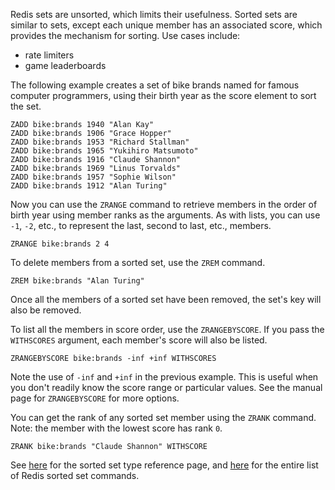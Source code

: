 Redis sets are unsorted, which limits their usefulness. Sorted sets are similar to sets, except each unique member has an associated score, which provides the mechanism for sorting. Use cases include:

- rate limiters
- game leaderboards

The following example creates a set of bike brands named for famous computer programmers, using their birth year as the score element to sort the set.

```redis Create a sorted set
ZADD bike:brands 1940 "Alan Kay"
ZADD bike:brands 1906 "Grace Hopper"
ZADD bike:brands 1953 "Richard Stallman"
ZADD bike:brands 1965 "Yukihiro Matsumoto"
ZADD bike:brands 1916 "Claude Shannon"
ZADD bike:brands 1969 "Linus Torvalds"
ZADD bike:brands 1957 "Sophie Wilson"
ZADD bike:brands 1912 "Alan Turing"
```

Now you can use the `ZRANGE` command to retrieve members in the order of birth year using member ranks as the arguments. As with lists, you can use `-1`, `-2`, etc., to represent the last, second to last, etc., members.

```redis ZRANGE usage
ZRANGE bike:brands 2 4
```

To delete members from a sorted set, use the `ZREM` command.

```redis Remove the Alan Turing model and score
ZREM bike:brands "Alan Turing"
```

Once all the members of a sorted set have been removed, the set's key will also be removed.

To list all the members in score order, use the `ZRANGEBYSCORE`. If you pass the `WITHSCORES` argument, each member's score will also be listed.

```redis List members ordered by score
ZRANGEBYSCORE bike:brands -inf +inf WITHSCORES
```

Note the use of `-inf` and `+inf` in the previous example. This is useful when you don't readily know the score range or particular values. See the manual page for `ZRANGEBYSCORE` for more options.

You can get the rank of any sorted set member using the `ZRANK` command. Note: the member with the lowest score has rank `0`.

```redis Get a bike brand's rank
ZRANK bike:brands "Claude Shannon" WITHSCORE
```

See [here](https://redis.io/docs/data-types/sorted-sets) for the sorted set type reference page, and [here](https://redis.io/commands/?group=sorted-set) for the entire list of Redis sorted set commands.